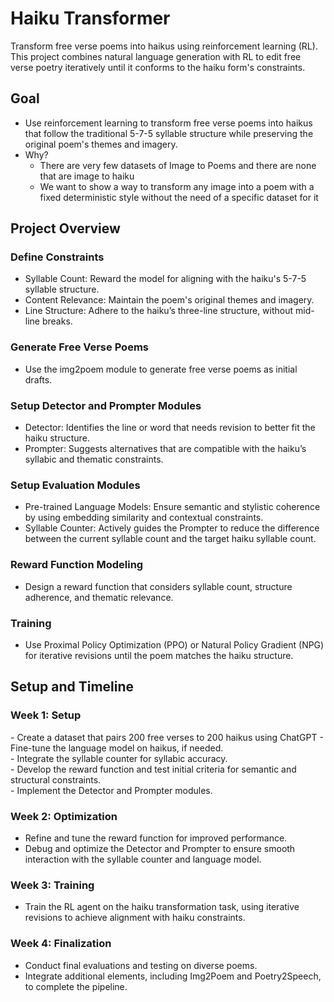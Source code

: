 <h1> Haiku Transformer </h1>
Transform free verse poems into haikus using reinforcement learning (RL). This project combines natural language generation with RL to edit free verse poetry iteratively until it conforms to the haiku form's constraints.

<h2>Goal</h2>

- Use reinforcement learning to transform free verse poems into haikus that follow the traditional 5-7-5 syllable structure while preserving the original poem's themes and imagery. <br>
- Why?
    - There are very few datasets of Image to Poems and there are none that are image to haiku
    - We want to show a way to transform any image into a poem with a fixed deterministic style without the need of a specific dataset for it

<h2>Project Overview</h2>
<h3> Define Constraints </h3>

- Syllable Count: Reward the model for aligning with the haiku's 5-7-5 syllable structure.<br>
- Content Relevance: Maintain the poem's original themes and imagery.<br>
- Line Structure: Adhere to the haiku’s three-line structure, without mid-line breaks.<br>

<h3>Generate Free Verse Poems</h3>

- Use the img2poem module to generate free verse poems as initial drafts.<br>

<h3> Setup Detector and Prompter Modules </h3>

- Detector: Identifies the line or word that needs revision to better fit the haiku structure. <br>
- Prompter: Suggests alternatives that are compatible with the haiku’s syllabic and thematic constraints. <br>

<h3>Setup Evaluation Modules </h3>

- Pre-trained Language Models: Ensure semantic and stylistic coherence by using embedding similarity and contextual constraints. <br>
- Syllable Counter: Actively guides the Prompter to reduce the difference between the current syllable count and the target haiku syllable count.<br>

<h3> Reward Function Modeling  </h3>

- Design a reward function that considers syllable count, structure adherence, and thematic relevance. <br>

<h3>Training </h3>

- Use Proximal Policy Optimization (PPO) or Natural Policy Gradient (NPG) for iterative revisions until the poem matches the haiku structure. <br>

<h2> Setup and Timeline </h2>
<h3> Week 1: Setup </h3>
- Create a dataset that pairs 200 free verses to 200 haikus using ChatGPT
- Fine-tune the language model on haikus, if needed. <br>
- Integrate the syllable counter for syllabic accuracy. <br>
- Develop the reward function and test initial criteria for semantic and structural constraints. <br>
- Implement the Detector and Prompter modules. <br>
<h3> Week 2: Optimization </h3> 

- Refine and tune the reward function for improved performance. <br>
- Debug and optimize the Detector and Prompter to ensure smooth interaction with the syllable counter and language model. <br>
<h3> Week 3: Training </h3>

- Train the RL agent on the haiku transformation task, using iterative revisions to achieve alignment with haiku constraints.<br>
<h3> Week 4: Finalization </h3>

- Conduct final evaluations and testing on diverse poems. <br>
- Integrate additional elements, including Img2Poem and Poetry2Speech, to complete the pipeline. <br>